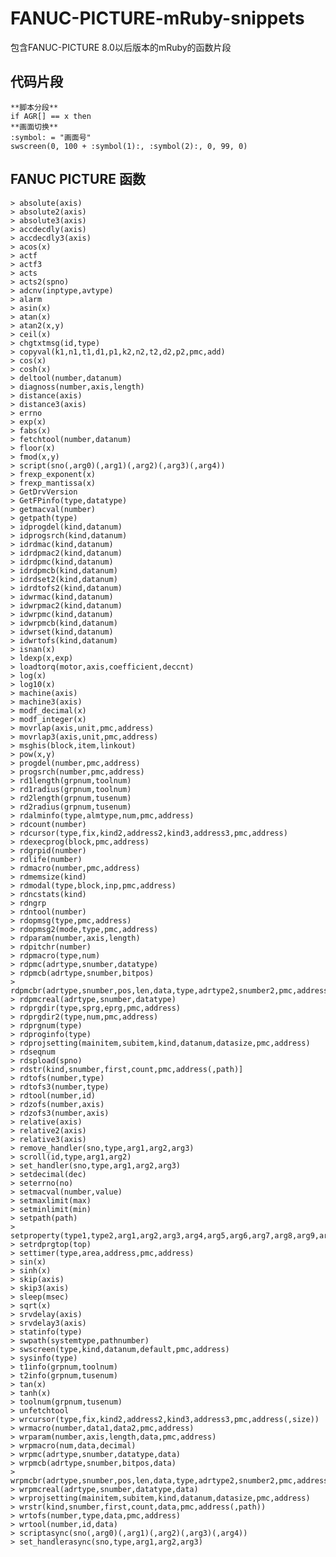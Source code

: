 # FANUC-PICTURE-mRuby-snippets
包含FANUC-PICTURE 8.0以后版本的mRuby的函数片段
## 代码片段
    **脚本分段**
    if AGR[] == x then
    **画面切换**
    :symbol: = "画面号"
    swscreen(0, 100 + :symbol(1):, :symbol(2):, 0, 99, 0)   
## FANUC PICTURE 函数
    > absolute(axis)
    > absolute2(axis)
    > absolute3(axis)
    > accdecdly(axis)
    > accdecdly3(axis)
    > acos(x)
    > actf
    > actf3
    > acts
    > acts2(spno)
    > adcnv(inptype,avtype)
    > alarm
    > asin(x)
    > atan(x)
    > atan2(x,y)
    > ceil(x)
    > chgtxtmsg(id,type)
    > copyval(k1,n1,t1,d1,p1,k2,n2,t2,d2,p2,pmc,add)
    > cos(x)
    > cosh(x)
    > deltool(number,datanum)
    > diagnoss(number,axis,length)
    > distance(axis)
    > distance3(axis)
    > errno
    > exp(x)
    > fabs(x)
    > fetchtool(number,datanum)
    > floor(x)
    > fmod(x,y)
    > script(sno(,arg0)(,arg1)(,arg2)(,arg3)(,arg4))
    > frexp_exponent(x)
    > frexp_mantissa(x)
    > GetDrvVersion
    > GetFPinfo(type,datatype)
    > getmacval(number)
    > getpath(type)
    > idprogdel(kind,datanum)
    > idprogsrch(kind,datanum)
    > idrdmac(kind,datanum)
    > idrdpmac2(kind,datanum)
    > idrdpmc(kind,datanum)
    > idrdpmcb(kind,datanum)
    > idrdset2(kind,datanum)
    > idrdtofs2(kind,datanum)
    > idwrmac(kind,datanum)
    > idwrpmac2(kind,datanum)
    > idwrpmc(kind,datanum)
    > idwrpmcb(kind,datanum)
    > idwrset(kind,datanum)
    > idwrtofs(kind,datanum)
    > isnan(x)
    > ldexp(x,exp)
    > loadtorq(motor,axis,coefficient,deccnt)
    > log(x)
    > log10(x)
    > machine(axis)
    > machine3(axis)
    > modf_decimal(x)
    > modf_integer(x)
    > movrlap(axis,unit,pmc,address)
    > movrlap3(axis,unit,pmc,address)
    > msghis(block,item,linkout)
    > pow(x,y)
    > progdel(number,pmc,address)
    > progsrch(number,pmc,address)
    > rd1length(grpnum,toolnum)
    > rd1radius(grpnum,toolnum)
    > rd2length(grpnum,tusenum)
    > rd2radius(grpnum,tusenum)
    > rdalminfo(type,almtype,num,pmc,address)
    > rdcount(number)
    > rdcursor(type,fix,kind2,address2,kind3,address3,pmc,address)
    > rdexecprog(block,pmc,address)
    > rdgrpid(number)
    > rdlife(number)
    > rdmacro(number,pmc,address)
    > rdmemsize(kind)
    > rdmodal(type,block,inp,pmc,address)
    > rdncstats(kind)
    > rdngrp
    > rdntool(number)
    > rdopmsg(type,pmc,address)
    > rdopmsg2(mode,type,pmc,address)
    > rdparam(number,axis,length)
    > rdpitchr(number)
    > rdpmacro(type,num)
    > rdpmc(adrtype,snumber,datatype)
    > rdpmcb(adrtype,snumber,bitpos)
    > rdpmcbr(adrtype,snumber,pos,len,data,type,adrtype2,snumber2,pmc,address)
    > rdpmcreal(adrtype,snumber,datatype)
    > rdprgdir(type,sprg,eprg,pmc,address)
    > rdprgdir2(type,num,pmc,address)
    > rdprgnum(type)
    > rdproginfo(type)
    > rdprojsetting(mainitem,subitem,kind,datanum,datasize,pmc,address)
    > rdseqnum
    > rdspload(spno)
    > rdstr(kind,snumber,first,count,pmc,address(,path)]
    > rdtofs(number,type)
    > rdtofs3(number,type)
    > rdtool(number,id)
    > rdzofs(number,axis)
    > rdzofs3(number,axis)
    > relative(axis)
    > relative2(axis)
    > relative3(axis)
    > remove_handler(sno,type,arg1,arg2,arg3)
    > scroll(id,type,arg1,arg2)
    > set_handler(sno,type,arg1,arg2,arg3)
    > setdecimal(dec)
    > seterrno(no)
    > setmacval(number,value)
    > setmaxlimit(max)
    > setminlimit(min)
    > setpath(path)
    > setproperty(type1,type2,arg1,arg2,arg3,arg4,arg5,arg6,arg7,arg8,arg9,arg10)
    > setrdprgtop(top)
    > settimer(type,area,address,pmc,address)
    > sin(x)
    > sinh(x)
    > skip(axis)
    > skip3(axis)
    > sleep(msec)
    > sqrt(x)
    > srvdelay(axis)
    > srvdelay3(axis)
    > statinfo(type)
    > swpath(systemtype,pathnumber)
    > swscreen(type,kind,datanum,default,pmc,address)
    > sysinfo(type)
    > t1info(grpnum,toolnum)
    > t2info(grpnum,tusenum)
    > tan(x)
    > tanh(x)
    > toolnum(grpnum,tusenum)
    > unfetchtool
    > wrcursor(type,fix,kind2,address2,kind3,address3,pmc,address(,size))
    > wrmacro(number,data1,data2,pmc,address)
    > wrparam(number,axis,length,data,pmc,address)
    > wrpmacro(num,data,decimal)
    > wrpmc(adrtype,snumber,datatype,data)
    > wrpmcb(adrtype,snumber,bitpos,data)
    > wrpmcbr(adrtype,snumber,pos,len,data,type,adrtype2,snumber2,pmc,address)
    > wrpmcreal(adrtype,snumber,datatype,data)
    > wrprojsetting(mainitem,subitem,kind,datanum,datasize,pmc,address)
    > wrstr(kind,snumber,first,count,data,pmc,address(,path))
    > wrtofs(number,type,data,pmc,address)
    > wrtool(number,id,data)
    > scriptasync(sno(,arg0)(,arg1)(,arg2)(,arg3)(,arg4))
    > set_handlerasync(sno,type,arg1,arg2,arg3)